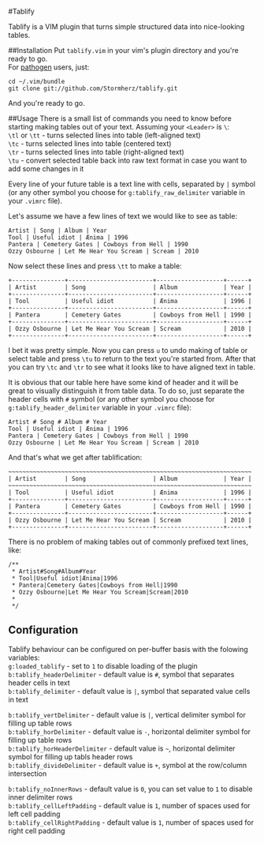 #Tablify

Tablify is a VIM plugin that turns simple structured data into nice-looking tables.

##Installation
Put `tablify.vim` in your vim's plugin directory and you're ready to go.  
For [pathogen](https://github.com/tpope/vim-pathogen) users, just:  

    cd ~/.vim/bundle
    git clone git://github.com/Stormherz/tablify.git

And you're ready to go.


##Usage
There is a small list of commands you need to know before starting making tables out of your text. Assuming your `<Leader>` is `\`:  
`\tl` or `\tt` - turns selected lines into table (left-aligned text)  
`\tc` - turns selected lines into table (centered text)  
`\tr` - turns selected lines into table (right-aligned text)  
`\tu` - convert selected table back into raw text format in case you want to add some changes in it

Every line of your future table is a text line with cells, separated by `|` symbol (or any other symbol you choose for `g:tablify_raw_delimiter` variable in your `.vimrc` file).

Let's assume we have a few lines of text we would like to see as table:  

    Artist | Song | Album | Year
    Tool | Useful idiot | Ænima | 1996
    Pantera | Cemetery Gates | Cowboys from Hell | 1990
    Ozzy Osbourne | Let Me Hear You Scream | Scream | 2010

Now select these lines and press `\tt` to make a table:

    +---------------+------------------------+-------------------+------+
    | Artist        | Song                   | Album             | Year |
    +---------------+------------------------+-------------------+------+
    | Tool          | Useful idiot           | Ænima             | 1996 |
    +---------------+------------------------+-------------------+------+
    | Pantera       | Cemetery Gates         | Cowboys from Hell | 1990 |
    +---------------+------------------------+-------------------+------+
    | Ozzy Osbourne | Let Me Hear You Scream | Scream            | 2010 |
    +---------------+------------------------+-------------------+------+

I bet it was pretty simple. Now you can press `u` to undo making of table or select table and press `\tu` to return to the text you're started from. After that you can try `\tc` and `\tr` to see what it looks like to have aligned text in table.

It is obvious that our table here have some kind of header and it will be great to visually distinguish it from table data. To do so, just separate the header cells with `#` symbol (or any other symbol you choose for `g:tablify_header_delimiter` variable in your `.vimrc` file):  

    Artist # Song # Album # Year
    Tool | Useful idiot | Ænima | 1996
    Pantera | Cemetery Gates | Cowboys from Hell | 1990
    Ozzy Osbourne | Let Me Hear You Scream | Scream | 2010


And that's what we get after tablification:

    ~~~~~~~~~~~~~~~~~~~~~~~~~~~~~~~~~~~~~~~~~~~~~~~~~~~~~~~~~~~~~~~~~~~~~
    | Artist        | Song                   | Album             | Year |
    ~~~~~~~~~~~~~~~~~~~~~~~~~~~~~~~~~~~~~~~~~~~~~~~~~~~~~~~~~~~~~~~~~~~~~
    | Tool          | Useful idiot           | Ænima             | 1996 |
    +---------------+------------------------+-------------------+------+
    | Pantera       | Cemetery Gates         | Cowboys from Hell | 1990 |
    +---------------+------------------------+-------------------+------+
    | Ozzy Osbourne | Let Me Hear You Scream | Scream            | 2010 |
    +---------------+------------------------+-------------------+------+

There is no problem of making tables out of commonly prefixed text lines, like:

    /**
     * Artist#Song#Album#Year
     * Tool|Useful idiot|Ænima|1996
     * Pantera|Cemetery Gates|Cowboys from Hell|1990
     * Ozzy Osbourne|Let Me Hear You Scream|Scream|2010
     *
     */


## Configuration
Tablify behaviour can be configured on per-buffer basis with the folowing variables:  
`g:loaded_tablify` - set to `1` to disable loading of the plugin  
`b:tablify_headerDelimiter` - default value is `#`, symbol that separates header cells in text  
`b:tablify_delimiter` - default value is `|`, symbol that separated value cells in text  
  
`b:tablify_vertDelimiter` - default value is `|`, vertical delimiter symbol for filling up table rows  
`b:tablify_horDelimiter` - default value is `-`, horizontal delimiter symbol for filling up table rows  
`b:tablify_horHeaderDelimiter` - default value is `~`, horizontal delimiter symbol for filling up tabls header rows  
`b:tablify_divideDelimiter` - default value is `+`, symbol at the row/column intersection
  
`b:tablify_noInnerRows` - default value is `0`, you can set value to `1` to disable inner delimiter rows  
`b:tablify_cellLeftPadding` - default value is `1`, number of spaces used for left cell padding  
`b:tablify_cellRightPadding` - default value is `1`, number of spaces used for right cell padding
